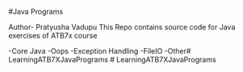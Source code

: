 #Java Programs

Author- Pratyusha Vadupu
This Repo contains source code for Java exercises of ATB7x course

-Core Java
-Oops
-Exception Handling
-FileIO
-Other#   L e a r n i n g A T B 7 X J a v a P r o g r a m s  
 #   L e a r n i n g A T B 7 X J a v a P r o g r a m s  
 